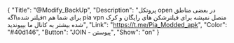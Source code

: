 {
"Title": "@Modify_BackUp",
"Description": "پروتکل open در بعضی مناطق فیلتر شده\اگهn برای شما هم pia vpn متصل نمیشه برای فیلترشکن های رایگان و کرک شده بیشتر به کانال ما بپیوندید",
"Link": "https://t.me/Pia_Modded_apk",
"Color": "#40d146",
"Button": "JOIN - پیوستن",
"Show": "on"
}
